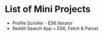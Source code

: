 List of Mini Projects
=====================

+ Profile Scroller - ES6 Iterator 
+ Reddit Search App = ES6, Fetch & Parcel